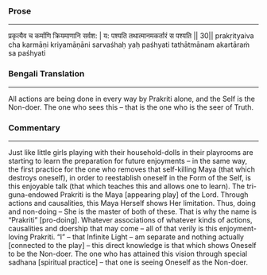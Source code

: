 ### Prose 
 --- 
प्रकृत्यैव च कर्माणि क्रियमाणानि सर्वश: |
य: पश्यति तथात्मानमकर्तारं स पश्यति || 30||
prakṛityaiva cha karmāṇi kriyamāṇāni sarvaśhaḥ
yaḥ paśhyati tathātmānam akartāraṁ sa paśhyati

### Bengali Translation 
 --- 
All actions are being done in every way by Prakriti alone, and the Self is the Non-doer. The one who sees this – that is the one who is the seer of Truth.

### Commentary 
 --- 
Just like little girls playing with their household-dolls in their playrooms are starting to learn the preparation for future enjoyments – in the same way, the first practice for the one who removes that self-killing Maya (that which destroys oneself), in order to reestablish oneself in the Form of the Self, is this enjoyable talk (that which teaches this and allows one to learn). The tri-guna-endowed Prakriti is the Maya [appearing play] of the Lord. Through actions and causalities, this Maya Herself shows Her limitation. Thus, doing and non-doing – She is the master of both of these. That is why the name is “Prakriti” [pro-doing]. Whatever associations of whatever kinds of actions, causalities and doership that may come – all of that verily is this enjoyment-loving Prakriti. “I” – that Infinite Light – am separate and nothing actually [connected to the play] – this direct knowledge is that which shows Oneself to be the Non-doer. The one who has attained this vision through special sadhana [spiritual practice] – that one is seeing Oneself as the Non-doer. 